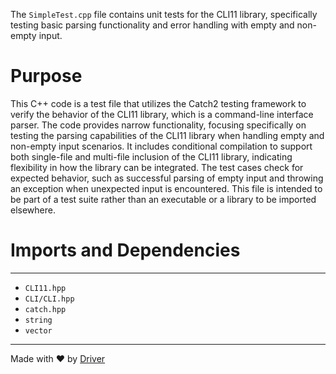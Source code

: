 <!--------------------------------------------------------------------------------->
<!-- IMPORTANT: This file is auto-generated by Driver (https://driver.ai). -------->
<!-- Manual edits may be overwritten on future commits. --------------------------->
<!--------------------------------------------------------------------------------->

The `SimpleTest.cpp` file contains unit tests for the CLI11 library, specifically testing basic parsing functionality and error handling with empty and non-empty input.

# Purpose
This C++ code is a test file that utilizes the Catch2 testing framework to verify the behavior of the CLI11 library, which is a command-line interface parser. The code provides narrow functionality, focusing specifically on testing the parsing capabilities of the CLI11 library when handling empty and non-empty input scenarios. It includes conditional compilation to support both single-file and multi-file inclusion of the CLI11 library, indicating flexibility in how the library can be integrated. The test cases check for expected behavior, such as successful parsing of empty input and throwing an exception when unexpected input is encountered. This file is intended to be part of a test suite rather than an executable or a library to be imported elsewhere.
# Imports and Dependencies

---
- `CLI11.hpp`
- `CLI/CLI.hpp`
- `catch.hpp`
- `string`
- `vector`



---
Made with ❤️ by [Driver](https://www.driver.ai/)